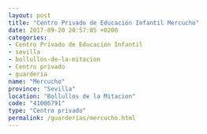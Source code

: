 ```yaml
---
layout: post
title: "Centro Privado de Educación Infantil Mercucho"
date: 2017-09-20 20:57:05 +0200
categories:
- Centro Privado de Educación Infantil
- sevilla
- bollullos-de-la-mitacion
- Centro privado
- guarderia
name: "Mercucho"
province: "Sevilla"
location: "Bollullos de la Mitacion"
code: "41006791"
type: "Centro privado"
permalink: /guarderias/mercucho.html
---
```

